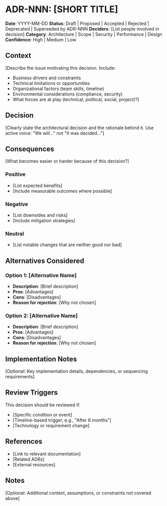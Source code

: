 # ADR-NNN: [SHORT TITLE]

**Date**: YYYY-MM-DD
**Status**: Draft | Proposed | Accepted | Rejected | Deprecated | Superseded by ADR-NNN
**Deciders**: [List people involved in decision]
**Category**: Architecture | Scope | Security | Performance | Design
**Confidence**: High | Medium | Low

## Context

[Describe the issue motivating this decision. Include:
- Business drivers and constraints
- Technical limitations or opportunities
- Organizational factors (team skills, timeline)
- Environmental considerations (compliance, security)
- What forces are at play (technical, political, social, project)?]

## Decision

[Clearly state the architectural decision and the rationale behind it.
Use active voice: "We will..." not "It was decided..."]

## Consequences

[What becomes easier or harder because of this decision?]

### Positive
- [List expected benefits]
- [Include measurable outcomes where possible]

### Negative
- [List downsides and risks]
- [Include mitigation strategies]

### Neutral
- [List notable changes that are neither good nor bad]

## Alternatives Considered

### Option 1: [Alternative Name]
- **Description**: [Brief description]
- **Pros**: [Advantages]
- **Cons**: [Disadvantages]
- **Reason for rejection**: [Why not chosen]

### Option 2: [Alternative Name]
- **Description**: [Brief description]
- **Pros**: [Advantages]
- **Cons**: [Disadvantages]
- **Reason for rejection**: [Why not chosen]

## Implementation Notes

[Optional: Key implementation details, dependencies, or sequencing requirements]

## Review Triggers

This decision should be reviewed if:
- [Specific condition or event]
- [Timeline-based trigger, e.g., "After 6 months"]
- [Technology or requirement change]

## References

- [Link to relevant documentation]
- [Related ADRs]
- [External resources]

## Notes

[Optional: Additional context, assumptions, or constraints not covered above]